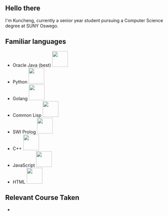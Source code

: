 ## Hello there
I'm Kuncheng, currently a senior year student pursuing a Computer Science degree at SUNY Oswego.

## Familiar languages
- Oracle Java (best) <img src="https://user-images.githubusercontent.com/118231381/202056225-9f896d5d-da25-4dc2-ba38-8e917672d74b.png" height=50>
- Python <img src="https://user-images.githubusercontent.com/118231381/202056296-a45a4a9f-e3d0-4154-bbdc-8ebe778f020b.png" height=50>
- Golang <img src="https://user-images.githubusercontent.com/118231381/202056317-8f78c34d-16ef-4cce-b8ee-d6e014ddf2b7.png" height=50>
- Common Lisp <img src="https://user-images.githubusercontent.com/118231381/202056529-f14531b7-e9f5-4dda-8ea0-a7e28126ba87.jpg" height=50>
- SWI Prolog <img src="https://user-images.githubusercontent.com/118231381/202056575-4d804ee4-969d-472d-ba15-431fa22955f7.png" height=50>
- C++ <img src="https://user-images.githubusercontent.com/118231381/202056618-3a9069a2-b1a6-4ec8-939b-fe22dd10283d.png" height=50>
- JavaScript <img src="https://user-images.githubusercontent.com/118231381/202056635-2559e472-abfa-4ed3-a076-a1c4f63fee3f.png" height=50>
- HTML <img src="https://user-images.githubusercontent.com/118231381/202056688-dcbcbf22-6073-4cc5-ae4f-6c47645f5ee8.png" height=50>


## Relevant Course Taken
- 
<!---
- 👋 Hi, I’m @KunchengFeng
- 👀 I’m interested in ...
- 🌱 I’m currently learning ...
- 💞️ I’m looking to collaborate on ...
- 📫 How to reach me ...
--->

<!---
KunchengFeng/KunchengFeng is a ✨ special ✨ repository because its `README.md` (this file) appears on your GitHub profile.
You can click the Preview link to take a look at your changes.
--->
